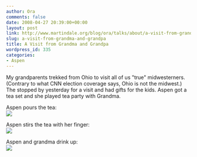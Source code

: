 ```yaml
---
author: Ora
comments: false
date: 2008-04-27 20:39:00+00:00
layout: post
link: http://www.martindale.org/blog/ora/talks/about/a-visit-from-grandma-and-grandpa
slug: a-visit-from-grandma-and-grandpa
title: A Visit from Grandma and Grandpa
wordpress_id: 335
categories:
- Aspen
---
```


My grandparents trekked from Ohio to visit all of us "true" midwesterners. (Contrary to what CNN election coverage says, Ohio is not the midwest.) The stopped by yesterday for a visit and had gifts for the kids. Aspen got a tea set and she played tea party with Grandma.  
  
Aspen pours the tea:  
[![](http://www.martindale.org/uploaded_images/IMG_2079-769047.jpg)](http://www.martindale.org/uploaded_images/IMG_2079-769691.jpg)  
  
Aspen stirs the tea with her finger:  
[![](http://www.martindale.org/uploaded_images/IMG_2081-734963.jpg)](http://www.martindale.org/uploaded_images/IMG_2081-734967.jpg)  
  
Aspen and grandma drink up:  
[![](http://www.martindale.org/uploaded_images/IMG_2082-760736.jpg)](http://www.martindale.org/uploaded_images/IMG_2082-760740.jpg)
